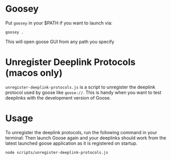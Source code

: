 # Goosey

Put `goosey` in your $PATH if you want to launch via:

```
goosey .
```

This will open goose GUI from any path you specify

# Unregister Deeplink Protocols (macos only)

`unregister-deeplink-protocols.js` is a script to unregister the deeplink protocol used by goose like `goose://`.
This is handy when you want to test deeplinks with the development version of Goose.

# Usage

To unregister the deeplink protocols, run the following command in your terminal:
Then launch Goose again and your deeplinks should work from the latest launched goose application as it is registered on startup.

```bash
node scripts/unregister-deeplink-protocols.js
```


